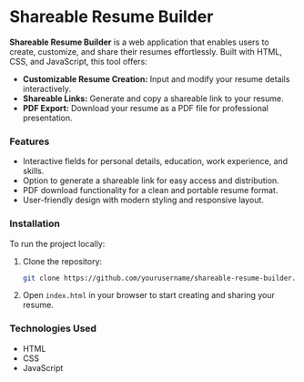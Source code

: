 
# Shareable Resume Builder

**Shareable Resume Builder** is a web application that enables users to create, customize, and share their resumes effortlessly. Built with HTML, CSS, and JavaScript, this tool offers:

- **Customizable Resume Creation:** Input and modify your resume details interactively.
- **Shareable Links:** Generate and copy a shareable link to your resume.
- **PDF Export:** Download your resume as a PDF file for professional presentation.

### Features

- Interactive fields for personal details, education, work experience, and skills.
- Option to generate a shareable link for easy access and distribution.
- PDF download functionality for a clean and portable resume format.
- User-friendly design with modern styling and responsive layout.

### Installation

To run the project locally:

1. Clone the repository:
   ```bash
   git clone https://github.com/yourusername/shareable-resume-builder.git
   ```
2. Open `index.html` in your browser to start creating and sharing your resume.

### Technologies Used

- HTML
- CSS
- JavaScript
